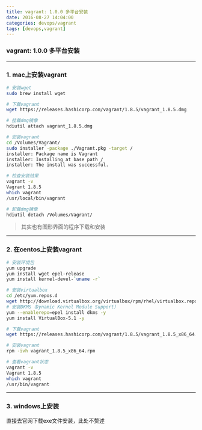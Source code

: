 ```yaml
---
title: vagrant: 1.0.0 多平台安装
date: 2016-08-27 14:04:00
categories: devops/vagrant
tags: [devops,vagrant]
---
```

### vagrant: 1.0.0 多平台安装

---

### 1. mac上安装vagrant
``` bash
# 安装wget
sudo brew install wget

# 下载vagrant
wget https://releases.hashicorp.com/vagrant/1.8.5/vagrant_1.8.5.dmg

# 挂载dmg镜像
hdiutil attach vagrant_1.8.5.dmg

# 安装vagrant
cd /Volumes/Vagrant/
sudo installer -package ./Vagrant.pkg -target /
installer: Package name is Vagrant
installer: Installing at base path /
installer: The install was successful.

# 检查安装结果
vagrant -v
Vagrant 1.8.5
which vagrant
/usr/local/bin/vagrant

# 卸载dmg镜像
hdiutil detach /Volumes/Vagrant/
```
> 其实也有图形界面的程序下载和安装

---

### 2. 在centos上安装vagrant
``` bash
# 安装环境包
yum upgrade
yum install wget epel-release
yum install kernel-devel-`uname -r`

# 安装virtualbox
cd /etc/yum.repos.d
wget http://download.virtualbox.org/virtualbox/rpm/rhel/virtualbox.repo
# 安装DKMS（Dynamic Kernel Module Support）
yum --enablerepo=epel install dkms -y
yum install VirtualBox-5.1 -y

# 下载vagrant
wget https://releases.hashicorp.com/vagrant/1.8.5/vagrant_1.8.5_x86_64.rpm

# 安装vagrant
rpm -ivh vagrant_1.8.5_x86_64.rpm

# 查看vagrant状态
vagrant -v
Vagrant 1.8.5
which vagrant
/usr/bin/vagrant
```

---

### 3. windows上安装
直接去官网下载exe文件安装，此处不赘述
